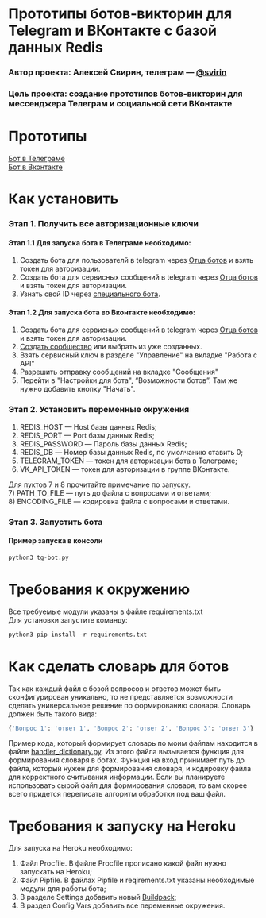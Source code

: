 # Прототипы ботов-викторин для Telegram и ВКонтакте с базой данных Redis
### Автор проекта: Алексей Свирин, телеграм — [@svirin](https://telegram.me/svirin)
### Цель проекта: создание прототипов ботов-викторин для мессенджера Телеграм и социальной сети ВКонтакте

# Прототипы
[Бот в Телеграме](https://telegram.me/speech_recognition_dvmn_bot)  
[Бот в Вконтакте](https://vk.com/public183166802)

# Как установить
### Этап 1. Получить все авторизационные ключи
#### Этап 1.1 Для запуска бота в Телеграме необходимо:
1) Создать бота для пользователй в telegram через [Отца ботов](https://telegram.me/BotFather) и взять токен для авторизации.
2) Создать бота для сервисных сообщений в telegram через [Отца ботов](https://telegram.me/BotFather) и взять токен для авторизации.
3) Узнать свой ID через [специального бота](https://telegram.me/userinfobot).

#### Этап 1.2 Для запуска бота во Вконтакте необходимо:
1) Создать бота для сервисных сообщений в telegram через [Отца ботов](https://telegram.me/BotFather) и взять токен для авторизации.
2) [Создать сообщество](https://vk.com/groups?tab=admin) или выбрать из уже созданных.
3) Взять сервисный ключ в разделе "Управление" на вкладке "Работа с API"
4) Разрешить отправку сообщений на вкладке "Сообщения"
5) Перейти в "Настройки для бота", “Возможности ботов”. Там же нужно добавить кнопку "Начать".

### Этап 2. Установить переменные окружения
1) REDIS_HOST — Host базы данных Redis;
2) REDIS_PORT — Port базы данных Redis;
3) REDIS_PASSWORD — Пароль базы данных Redis;
4) REDIS_DB — Номер базы данных Redis, по умолчанию ставить 0;
5) TELEGRAM_TOKEN — токен для авторизации бота в Телеграме;
6) VK_API_TOKEN — токен для авторизации в группе ВКонтакте.

Для пуктов 7 и 8 прочитайте примечание по запуску.  
7) PATH_TO_FILE — путь до файла с вопросами и ответами;  
8) ENCODING_FILE — кодировка файла с вопросами и ответами.

### Этап 3. Запустить бота 
#### Пример запуска в консоли
```python
python3 tg-bot.py
```

# Требования к окружению
Все требуемые модули указаны в файле requirements.txt  
Для установки запустите команду:
```python
python3 pip install -r requirements.txt
```

# Как сделать словарь для ботов
Так как каждый файл с бозой вопросов и ответов может быть сконфигурирован уникально, то не представляется возможности сделать универсальное решение по формированию словаря.
Словарь должен быть такого вида:
```python
{'Вопрос 1': 'ответ 1', 'Вопрос 2': 'ответ 2', 'Вопрос 3': 'ответ 3'}
```
Пример кода, который формирует словарь по моим файлам находится в файле [handler_dictionary.py](https://github.com/asvirin/quiz-bots/blob/master/handler_dictionary.py). Из этого файла вызывается функция для формирования словаря в ботах. Функция на вход принимает путь до файла, который нужен для формирования словаря, и кодировку файла для корректного считывания информации. Если вы планируете использовать сырой файл для формирования словаря, то вам скорее всего придется переписать алгоритм обработки под ваш файл.

# Требования к запуску на Heroku
Для запуска на Heroku необходимо:
1) Файл Procfile. В файле Procfile прописано какой файл нужно запускать на Heroku;
2) Файл Pipfile. В файлах Pipfile и reqirements.txt указаны необходимые модули для работы бота;
3) В разделе Settings добавить новый [Buildpack](https://github.com/elishaterada/heroku-google-application-credentials-buildpack);
4) В раздел Config Vars добавить все переменные окружения.

